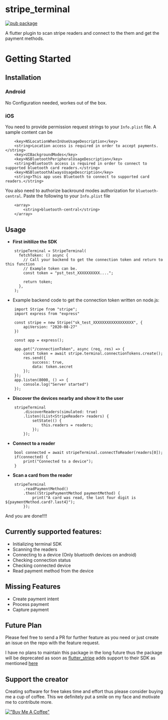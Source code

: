 # stripe_terminal
[![pub package](https://img.shields.io/pub/v/stripe_terminal.svg)](https://pub.dartlang.org/packages/stripe_terminal)

A flutter plugin to scan stripe readers and connect to the them and get the payment methods.

# Getting Started

## Installation

### Android
No Configuration needed, workes  out of the box.

### iOS
You need to provide permission request strings to your `Info.plist` file. A sample content can be

```
	<key>NSLocationWhenInUseUsageDescription</key>
	<string>Location access is required in order to accept payments.</string>
	<key>UIBackgroundModes</key>
	<key>NSBluetoothPeripheralUsageDescription</key>
	<string>Bluetooth access is required in order to connect to supported bluetooth card readers.</string>
	<key>NSBluetoothAlwaysUsageDescription</key>
	<string>This app uses Bluetooth to connect to supported card readers.</string>
```


You also need to authorize backround modes authorization for `bluetooth-central`. Paste the following to your `Info.plist` file
```
	<array>
		<string>bluetooth-central</string>
	</array>
```


## Usage

- **First initilize the SDK**
```
    stripeTerminal = StripeTerminal(
      fetchToken: () async {
        // Call your backend to get the connection token and return to this function
        // Example token can be.
        const token = "pst_test_XXXXXXXXXX...."; 

        return token;
      },
    );
```

- Example backend code to get the connection token written on node.js:
```
    import Stripe from "stripe";
    import express from "express"

    const stripe = new Stripe("sk_test_XXXXXXXXXXXXXXXXXX", {
        apiVersion: "2020-08-27"
    })

    const app = express();

    app.get("/connectionToken", async (req, res) => {
        const token = await stripe.terminal.connectionTokens.create();
        res.send({
            success: true,
            data: token.secret
        });
    });
    app.listen(8000, () => {
        console.log("Server started")
    });
```

- **Discover the devices nearby and show it to the user**
```
    stripeTerminal
        .discoverReaders(simulated: true)
        .listen((List<StripeReader> readers) {
            setState(() {
                this.readers = readers;
            });
        });
```

- **Connect to a reader**
```
    bool connected = await stripeTerminal.connectToReader(readers[0]);
    if(connected) {
        print("Connected to a device");
    }
``` 

- **Scan a card from the reader**
```
    stripeTerminal
        .readPaymentMethod()
        .then((StripePaymentMethod paymentMethod) {
            print("A card was read, the last four digit is ${paymentMethod.card?.last4}");
        });
```

And you are done!!!!


## Currently supported features:
- Initializing terminal SDK
- Scanning the readers
- Connecting to a device (Only bluetooth devices on android)
- Checking connection status
- Checking connected device
- Read payment method from the device

## Missing Features
- Create payment intent
- Process payment
- Capture payment


## Future Plan
Please feel free to send a PR for further feature as you need or just create an issue on the repo with the feature request. 

I have no plans to maintain this package in the long future thus the package will be deprecated as soon as [flutter_stripe](https://pub.dev/packages/flutter_stripe) adds support to their SDK as mentioned [here](https://github.com/flutter-stripe/flutter_stripe/issues/39#issuecomment-1084191165) 


## Support the creator
Creating software for free takes time and effort thus please consider buying me a cup of coffee. This we definitely put a smile on my face and motivate me to contribute more.

[!["Buy Me A Coffee"](https://www.buymeacoffee.com/assets/img/custom_images/orange_img.png)](https://www.buymeacoffee.com/aawaz)
